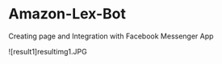 # Amazon-Lex-Bot

Creating page and Integration with Facebook Messenger App

![result1]resultimg1.JPG
